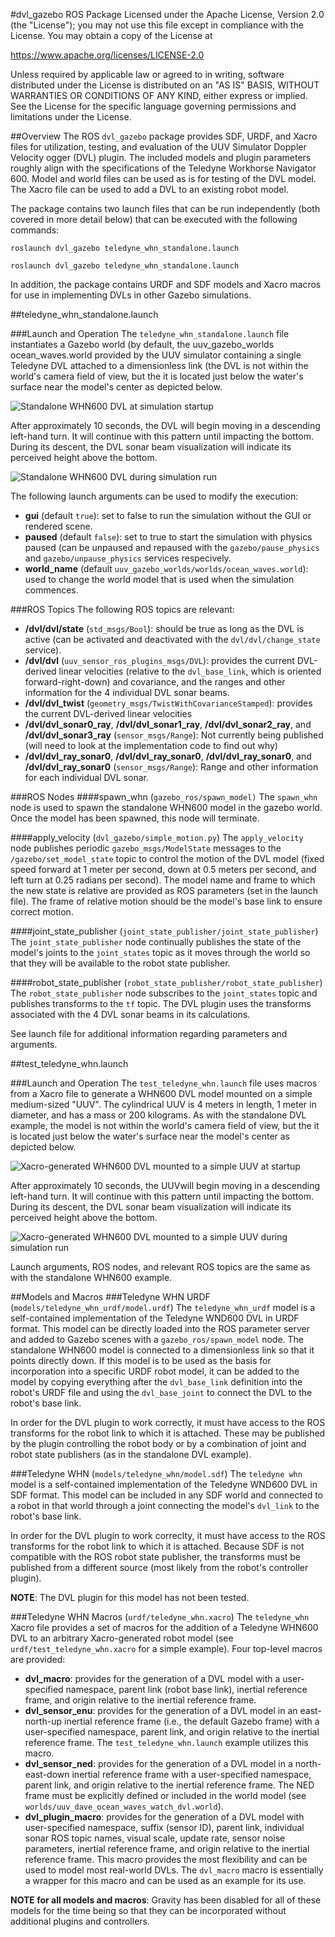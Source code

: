 #dvl_gazebo ROS Package
Licensed under the Apache License, Version 2.0 (the "License"); you may not use this file except in compliance with the License.  You may obtain a copy of the License at

https://www.apache.org/licenses/LICENSE-2.0

Unless required by applicable law or agreed to in writing, software distributed under the License is distributed on an "AS IS" BASIS, WITHOUT WARRANTIES OR CONDITIONS OF ANY KIND, either express or implied.  See the License for the specific language governing permissions and limitations under the License.

##Overview
The ROS `dvl_gazebo` package provides SDF, URDF, and Xacro files for utilization, testing, and evaluation of the UUV Simulator Doppler Velocity ogger (DVL) plugin.  The included models and plugin parameters roughly align with the specifications of the Teledyne Workhorse Navigator 600.  Model and world files can be used as is for testing of the DVL model.  The Xacro file can be used to add a DVL to an existing robot model.

The package contains two launch files that can be run independently (both covered in more detail below) that can be executed with the following commands:

```
roslaunch dvl_gazebo teledyne_whn_standalone.launch
```
```
roslaunch dvl_gazebo teledyne_whn_standalone.launch
```

In addition, the package contains URDF and SDF models and Xacro macros for use in implementing DVLs in other Gazebo simulations.

##teledyne\_whn\_standalone.launch

###Launch and Operation
The `teledyne_whn_standalone.launch` file instantiates a Gazebo world (by default, the uuv\_gazebo\_worlds ocean\_waves.world provided by the UUV simulator containing a single Teledyne DVL attached to a dimensionless link (the DVL is not within the world's camera field of view, but the it is located just below the water's surface near the model's center as depicted below.

![Standalone WHN600 DVL at simulation startup](figs/standalone_whn_startup.png  "Standalone WHN600 DVL at simulation startup")

After approximately 10 seconds, the DVL will begin moving in a descending left-hand turn.  It will continue with this pattern until impacting the bottom.  During its descent, the DVL sonar beam visualization will indicate its perceived height above the bottom.

![Standalone WHN600 DVL during simulation run](figs/standalone_whn_running.png  "Standalone WHN600 DVL during simulation run")

The following launch arguments can be used to modify the execution:

- **gui** (default `true`): set to false to run the simulation without the GUI or rendered scene.
- **paused** (default `false`): set to true to start the simulation with physics paused (can be unpaused and repaused with the `gazebo/pause_physics` and `gazebo/unpause_physics` services respecively.
- **world_name** (default `uuv_gazebo_worlds/worlds/ocean_waves.world`): used to change the world model that is used when the simulation commences.



###ROS Topics
The following ROS topics are relevant:

- **/dvl/dvl/state** (`std_msgs/Bool`): should be true as long as the DVL is active (can be activated and deactivated with the `dvl/dvl/change_state` service).
- **/dvl/dvl** (`uuv_sensor_ros_plugins_msgs/DVL`): provides the current DVL-derived linear velocities (relative to the `dvl_base_link`, which is oriented forward-right-down) and covariance, and the ranges and other information for the 4 individual DVL sonar beams.
- **/dvl/dvl\_twist** (`geometry_msgs/TwistWithCovarianceStamped`): provides the current DVL-derived linear velocities
- **/dvl/dvl\_sonar0\_ray**, **/dvl/dvl\_sonar1\_ray**, **/dvl/dvl\_sonar2\_ray**, and **/dvl/dvl\_sonar3\_ray** (`sensor_msgs/Range`): Not currently being published (will need to look at the implementation code to find out why)
- **/dvl/dvl\_ray\_sonar0**, **/dvl/dvl\_ray\_sonar0**, **/dvl/dvl\_ray\_sonar0**, and **/dvl/dvl\_ray\_sonar0** (`sensor_msgs/Range`): Range and other information for each individual DVL sonar.

###ROS Nodes
####spawn\_whn (`gazebo_ros/spawn_model)`
The `spawn_whn` node is used to spawn the standalone WHN600 model in the gazebo world.  Once the model has been spawned, this node will terminate.

####apply\_velocity (`dvl_gazebo/simple_motion.py`)
The `apply_velocity` node publishes periodic `gazebo_msgs/ModelState` messages to the `/gazebo/set_model_state` topic to control the motion of the DVL model (fixed speed forward at 1 meter per second, down at 0.5 meters per second, and left turn at 0.25 radians per second).  The model name and frame to which the new state is relative are provided as ROS parameters (set in the launch file).  The frame of relative motion should be the model's base link to ensure correct motion.

####joint\_state\_publisher (`joint_state_publisher/joint_state_publisher`)
The `joint_state_publisher` node continually publishes the state of the model's joints to the `joint_states` topic as it moves through the world so that they will be available to the robot state publisher.

####robot\_state\_publisher (`robot_state_publisher/robot_state_publisher`)
The `robot_state_publisher` node subscribes to the `joint_states` topic and publishes transforms to the `tf` topic.  The DVL plugin uses the transforms associated with the 4 DVL sonar beams in its calculations.

See launch file for additional information regarding parameters and arguments.

##test\_teledyne\_whn.launch

###Launch and Operation
The `test_teledyne_whn.launch` file uses macros from a Xacro file to generate a WHN600 DVL model mounted on a simple medium-sized "UUV".  The cylindrical UUV is 4 meters in length, 1 meter in diameter, and has a mass or 200 kilograms.  As with the standalone DVL example, the model is not within the world's camera field of view, but the it is located just below the water's surface near the model's center as depicted below.

![Xacro-generated WHN600 DVL mounted to a simple UUV at startup](figs/mounted_whn_startup.png  "Xacro-generated WHN600 DVL mounted to a simple UUV at startup")

After approximately 10 seconds, the UUVwill begin moving in a descending left-hand turn.  It will continue with this pattern until impacting the bottom.  During its descent, the DVL sonar beam visualization will indicate its perceived height above the bottom.

![Xacro-generated WHN600 DVL mounted to a simple UUV during simulation run](figs/mounted_whn_running.png  "Xacro-generated WHN600 DVL mounted to a simple UUV during simulation run")

Launch arguments, ROS nodes, and relevant ROS topics are the same as with the standalone WHN600 example.

##Models and Macros
###Teledyne WHN URDF (`models/teledyne_whn_urdf/model.urdf`)
The `teledyne_whn_urdf` model is a self-contained implementation of the Teledyne WND600 DVL in URDF format.  This model can be directly loaded into the ROS parameter server and added to Gazebo scenes with a `gazebo_ros/spawn_model` node.  The standalone WHN600 model is connected to a dimensionless link so that it points directly down.  If this model is to be used as the basis for incorporation into a specific URDF robot model, it can be added to the model by copying everything after the `dvl_base_link` definition into the robot's URDF file and using the `dvl_base_joint` to connect the DVL to the robot's base link.

In order for the DVL plugin to work correctly, it must have access to the ROS transforms for the robot link to which it is attached.  These may be published by the plugin controlling the robot body or by a combination of joint and robot state publishers (as in the standalone DVL example).

###Teledyne WHN (`models/teledyne_whn/model.sdf`)
The `teledyne whn` model is a self-contained implementation of the Teledyne WND600 DVL in SDF format.  This model can be included in any SDF world and connected to a robot in that world through a joint connecting the model's `dvl_link` to the robot's base link.

In order for the DVL plugin to work correclty, it must have access to the ROS transforms for the robot link to which it is attached.  Because SDF is not compatible with the ROS robot state publisher, the transforms must be published from a different source (most likely from the robot's controller plugin).

**NOTE**:  The DVL plugin for this model has not been tested.

###Teledyne WHN Macros (`urdf/teledyne_whn.xacro`)
The `teledyne_whn` Xacro file provides a set of macros for the addition of a Teledyne WHN600 DVL to an arbitrary Xacro-generated robot model (see `urdf/test_teledyne_whn.xacro` for a simple example).  Four top-level macros are provided:

- **dvl\_macro**: provides for the generation of a DVL model with a user-specified namespace, parent link (robot base link), inertial reference frame, and origin relative to the inertial reference frame.
- **dvl\_sensor\_enu**: provides for the generation of a DVL model in an east-north-up inertial reference frame (i.e., the default Gazebo frame) with a user-specified namespace, parent link, and origin relative to the inertial reference frame.  The `test_teledyne_whn.launch` example utilizes this macro.
- **dvl\_sensor\_ned**: provides for the generation of a DVL model in a north-east-down inertial reference frame with a user-specified namespace, parent link, and origin relative to the inertial reference frame.  The NED frame must be explicitly defined or included in the world model (see `worlds/uuv_dave_ocean_waves_watch_dvl.world`).
- **dvl\_plugin\_macro**: provides for the generation of a DVL model with user-specified namespace, suffix (sensor ID), parent link, individual sonar ROS topic names, visual scale, update rate, sensor noise parameters, inertial reference frame, and origin relative to the inertial reference frame.  This macro provides the most flexibility and can be used to model most real-world DVLs.  The `dvl_macro` macro is essentially a wrapper for this macro and can be used as an example for its use.

**NOTE for all models and macros**: Gravity has been disabled for all of these models for the time being so that they can be incorporated without additional plugins and controllers.